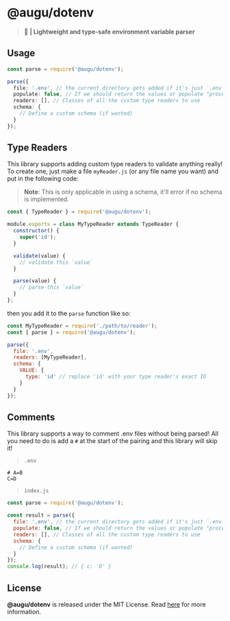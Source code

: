 # @augu/dotenv
> :rose: **| Lightweight and type-safe environment variable parser**

## Usage
```ts
const parse = require('@augu/dotenv');

parse({
  file: '.env', // the current directory gets added if it's just `.env`
  populate: false, // If we should return the values or populate "process.env"
  readers: [], // Classes of all the custom type readers to use
  schema: {
    // Define a custom schema (if wanted)
  }
});
```

## Type Readers
This library supports adding custom type readers to validate anything really! To create one, just make a file `myReader.js` (or any file name you want) and put in the following code:

> **Note**: This is only applicable in using a schema, it'll error if no schema is implemented.

```js
const { TypeReader } = require('@augu/dotenv');

module.exports = class MyTypeReader extends TypeReader {
  constructor() {
    super('id');
  }

  validate(value) {
    // validate this `value`
  }

  parse(value) {
    // parse this `value`
  }
};
```

then you add it to the `parse` function like so:

```js
const MyTypeReader = require('./path/to/reader');
const { parse } = require('@augu/dotenv');

parse({
  file: '.env',
  readers: [MyTypeReader],
  schema: {
    VALUE: {
      type: 'id' // replace 'id' with your type reader's exact ID
    }
  }
});
```

## Comments
This library supports a way to comment .env files without being parsed! All you need to do is add a `#` at the start of the pairing and this library will skip it!

> `.env`
```env
# A=B
C=D
```

> `index.js`
```js
const parse = require('@augu/dotenv');

const result = parse({
  file: '.env', // the current directory gets added if it's just `.env`
  populate: false, // If we should return the values or populate "process.env"
  readers: [], // Classes of all the custom type readers to use
  schema: {
    // Define a custom schema (if wanted)
  }
});
console.log(result); // { c: 'D' }
```

## License
**@augu/dotenv** is released under the MIT License. Read [here](/LICENSE) for more information.